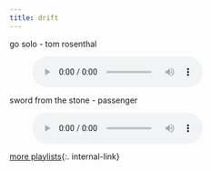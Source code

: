 ```yaml
---
title: drift
---
```


go solo - tom rosenthal  
<figure>
    <audio
        controls
        src="/songs/GoSolo.mp3">
            Your browser does not support the
            <code>audio</code> element.
    </audio>
</figure>

sword from the stone - passenger 
<figure>
    <audio
        controls
        src="/songs/Sword.mp3">
            Your browser does not support the
            <code>audio</code> element.
    </audio>
</figure>

[more playlists](/playlists){:. internal-link}  
